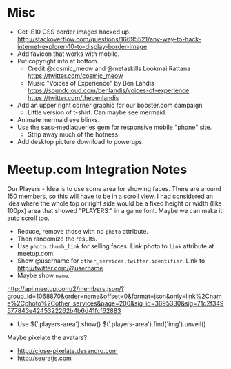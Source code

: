 
# Misc

* Get IE10 CSS border images hacked up.
  http://stackoverflow.com/questions/16695521/any-way-to-hack-internet-explorer-10-to-display-border-image
* Add favicon that works with mobile.
* Put copyright info at bottom. 
  - Credit @cosmic_meow and @metaskills
    Lookmai Rattana
    https://twitter.com/cosmic_meow
  - Music "Voices of Experience" by Ben Landis
    https://soundcloud.com/benlandis/voices-of-experience
    https://twitter.com/thebenlandis
* Add an upper right corner graphic for our booster.com campaign
  - Little version of t-shirt. Can maybe see mermaid.
* Animate mermaid eye blinks.
* Use the sass-mediaqueries gem for responsive mobile "phone" site.
  - Strip away much of the hotness.
* Add desktop picture download to powerups.


# Meetup.com Integration Notes

Our Players - Idea is to use some area for showing faces. There are around 150 members, so this will have to be in a scroll view. I had considered an idea where the whole top or right side would be a fixed height or width (like 100px) area that showed "PLAYERS:" in a game font. Maybe we can make it auto scroll too.

  * Reduce, remove those with no `photo` attribute.
  * Then randomize the results.
  * Use `photo.thumb_link` for selling faces. Link photo to `link` attribute at meetup.com.
  * Show @username for `other_services.twitter.identifier`. Link to http://twitter.com/@username.
  * Maybe show `name`.

http://api.meetup.com/2/members.json/?group_id=1068870&order=name&offset=0&format=json&only=link%2Cname%2Cphoto%2Cother_services&page=200&sig_id=3695330&sig=71c2f349577843e4245322262b4b6d41fcf62883

  * Use 
    $('.players-area').show()
    $('.players-area').find('img').unveil()

Maybe pixelate the avatars?

  * http://close-pixelate.desandro.com
  * http://seuratjs.com
